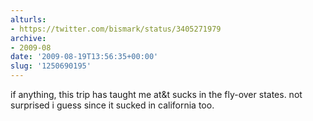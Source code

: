 ```yaml
---
alturls:
- https://twitter.com/bismark/status/3405271979
archive:
- 2009-08
date: '2009-08-19T13:56:35+00:00'
slug: '1250690195'
---
```


if anything, this trip has taught me at&t sucks in the fly-over states. not surprised i guess since it sucked in california too.

